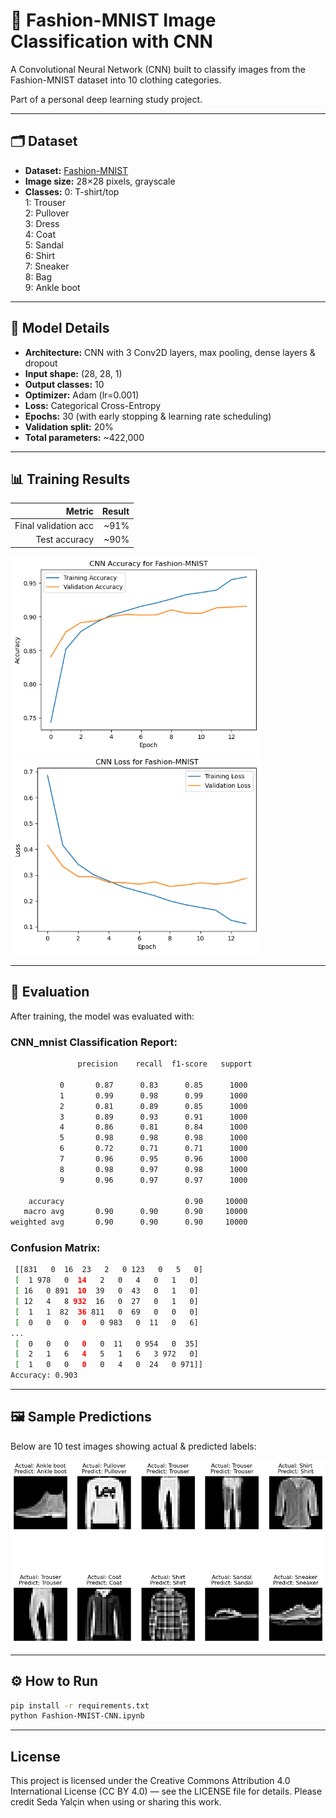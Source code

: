 # 👚 Fashion-MNIST Image Classification with CNN

A Convolutional Neural Network (CNN) built to classify images from the Fashion-MNIST dataset into 10 clothing categories.

Part of a personal deep learning study project.

---

## 🗂️ Dataset

- **Dataset:** [Fashion-MNIST](https://github.com/zalandoresearch/fashion-mnist)
- **Image size:** 28×28 pixels, grayscale
- **Classes:** 
0: T-shirt/top   
1: Trouser  
2: Pullover  
3: Dress  
4: Coat  
5: Sandal  
6: Shirt  
7: Sneaker  
8: Bag  
9: Ankle boot  

---

## 🧠 Model Details

- **Architecture:** CNN with 3 Conv2D layers, max pooling, dense layers & dropout
- **Input shape:** (28, 28, 1)
- **Output classes:** 10
- **Optimizer:** Adam (lr=0.001)
- **Loss:** Categorical Cross-Entropy
- **Epochs:** 30 (with early stopping & learning rate scheduling)
- **Validation split:** 20%
- **Total parameters:** ~422,000

---

## 📊 Training Results

| Metric               | Result  |
|---------------------:|-------:|
| Final validation acc | ~91%   |
| Test accuracy       | ~90%   |

<p float="left">
<img src="cnn-accuracy.png" width="400"/>
<img src="cnn-loss.png" width="400"/>
</p>

---

## 🧪 Evaluation

After training, the model was evaluated with:

### CNN_mnist Classification Report:
```bash 
               precision    recall  f1-score   support

           0       0.87      0.83      0.85      1000
           1       0.99      0.98      0.99      1000
           2       0.81      0.89      0.85      1000
           3       0.89      0.93      0.91      1000
           4       0.86      0.81      0.84      1000
           5       0.98      0.98      0.98      1000
           6       0.72      0.71      0.71      1000
           7       0.96      0.95      0.96      1000
           8       0.98      0.97      0.98      1000
           9       0.96      0.97      0.97      1000

    accuracy                           0.90     10000
   macro avg       0.90      0.90      0.90     10000
weighted avg       0.90      0.90      0.90     10000
```

### Confusion Matrix:
```bash 
 [[831   0  16  23   2   0 123   0   5   0]
 [  1 978   0  14   2   0   4   0   1   0]
 [ 16   0 891  10  39   0  43   0   1   0]
 [ 12   4   8 932  16   0  27   0   1   0]
 [  1   1  82  36 811   0  69   0   0   0]
 [  0   0   0   0   0 983   0  11   0   6]
...
 [  0   0   0   0   0  11   0 954   0  35]
 [  2   1   6   4   5   1   6   3 972   0]
 [  1   0   0   0   0   4   0  24   0 971]]
Accuracy: 0.903
```
---

## 🖼️ Sample Predictions

Below are 10 test images showing actual & predicted labels:

<p float="left">
  <img src="sample-predictions.png" width="600"/>
</p>

---
## ⚙️ How to Run

```bash
pip install -r requirements.txt
python Fashion-MNIST-CNN.ipynb
```
---
## License
This project is licensed under the Creative Commons Attribution 4.0 International License (CC BY 4.0) — see the LICENSE file for details.
Please credit Seda Yalçin when using or sharing this work.
